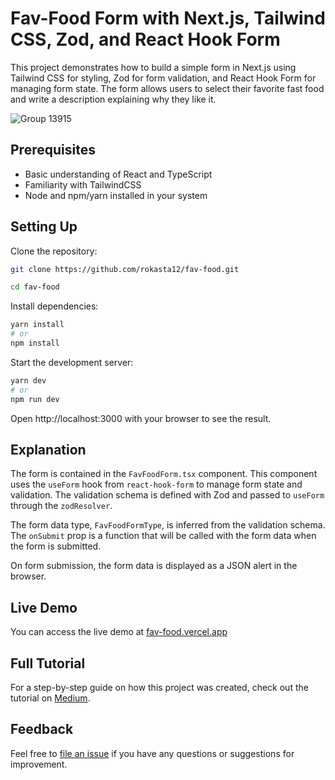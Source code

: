 # Fav-Food Form with Next.js, Tailwind CSS, Zod, and React Hook Form

This project demonstrates how to build a simple form in Next.js using Tailwind CSS for styling, Zod for form validation, and React Hook Form for managing form state. The form allows users to select their favorite fast food and write a description explaining why they like it.

![Group 13915](https://github.com/rokasta12/fav-food/assets/44666921/c7b8dc67-ffb9-49d1-847b-613354408b82)

## Prerequisites
- Basic understanding of React and TypeScript
- Familiarity with TailwindCSS
- Node and npm/yarn installed in your system

## Setting Up
Clone the repository:

```bash
git clone https://github.com/rokasta12/fav-food.git

cd fav-food
```


Install dependencies:

```bash
yarn install
# or
npm install
```
Start the development server:

```bash
yarn dev
# or
npm run dev
```
Open http://localhost:3000 with your browser to see the result.

## Explanation

The form is contained in the `FavFoodForm.tsx` component. This component uses the `useForm` hook from `react-hook-form` to manage form state and validation. The validation schema is defined with Zod and passed to `useForm` through the `zodResolver`.

The form data type, `FavFoodFormType`, is inferred from the validation schema. The `onSubmit` prop is a function that will be called with the form data when the form is submitted.

On form submission, the form data is displayed as a JSON alert in the browser.

## Live Demo

You can access the live demo at [fav-food.vercel.app](https://fav-food.vercel.app)

## Full Tutorial

For a step-by-step guide on how this project was created, check out the tutorial on [Medium]([https://medium.com](https://medium.com/@celayirbedirhan/creating-forms-with-tailwindcss-zod-and-react-hook-form-in-typescript-248e44a951e7)).

## Feedback

Feel free to [file an issue](https://github.com/rokasta12/fav-food/issues) if you have any questions or suggestions for improvement.


